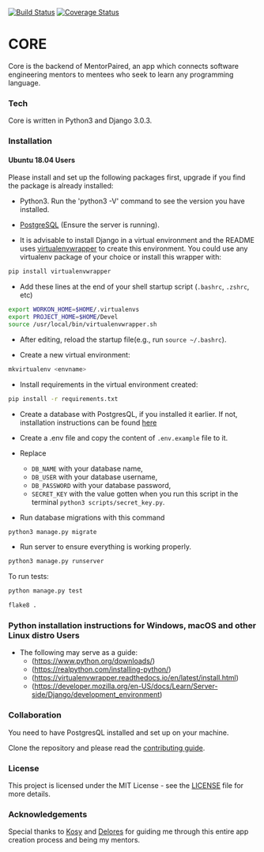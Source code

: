 [![Build Status](https://travis-ci.org/mentorpaired/core.svg?branch=staging)](https://travis-ci.org/mentorpaired/core) [![Coverage Status](https://coveralls.io/repos/github/mentorpaired/core/badge.svg?branch=staging)](https://coveralls.io/github/mentorpaired/core?branch=staging)

# CORE
Core is the backend of MentorPaired, an app which connects software engineering mentors to mentees who seek to learn any programming language.

### Tech
Core is written in Python3 and Django 3.0.3.

### Installation

#### Ubuntu 18.04 Users

 Please install and set up the following packages first, upgrade if you find the package is already installed:

* Python3. Run the 'python3 -V' command to see the version you have installed.

* [PostgreSQL](https://www.postgresql.org/) (Ensure the server is running).

* It is advisable to install Django in a virtual environment and the README uses [virtualenvwrapper](https://virtualenvwrapper.readthedocs.io/en/latest/install.html#basic-installation) to create this environment. You could use any virtualenv package of your choice or install this wrapper with:

```sh
pip install virtualenvwrapper
```

* Add these lines at the end of your shell startup script (`.bashrc`, `.zshrc`, etc)

```sh
export WORKON_HOME=$HOME/.virtualenvs
export PROJECT_HOME=$HOME/Devel
source /usr/local/bin/virtualenvwrapper.sh
```

* After editing, reload the startup file(e.g., run `source ~/.bashrc`).

* Create a new virtual environment:

```sh
mkvirtualenv <envname>
```

* Install requirements in the virtual environment created:

```sh
pip install -r requirements.txt
```

* Create a database with PostgresQL, if you installed it earlier. If not, installation instructions can be found [here](https://www.postgresql.org/download/linux/ubuntu/)

* Create a .env file and copy the content of `.env.example` file to it.
* Replace
  - `DB_NAME` with your database name,
  - `DB_USER` with your database username,
  - `DB_PASSWORD` with your database password,
  - `SECRET_KEY` with the value gotten when you run this script in the terminal `python3 scripts/secret_key.py`.

* Run database migrations with this command

```sh
python3 manage.py migrate
```

* Run server to ensure everything is working properly.

```sh
python3 manage.py runserver
```

To run tests:

```sh
python manage.py test
```

```sh
flake8 .
```

### Python installation instructions for Windows, macOS and other Linux distro Users

* The following may serve as a guide:
  * (https://www.python.org/downloads/)
  * (https://realpython.com/installing-python/)
  * (https://virtualenvwrapper.readthedocs.io/en/latest/install.html)
  * (https://developer.mozilla.org/en-US/docs/Learn/Server-side/Django/development_environment)

### Collaboration
You need to have PostgresQL installed and set up on your machine.

Clone the repository and please read the [contributing guide](/CONTRIBUTING.md).

### License
This project is licensed under the MIT License - see the [LICENSE](/LICENSE) file for more details.

### Acknowledgements
Special thanks to [Kosy](https://github.com/kosyfrances) and [Delores](https://github.com/Del-sama) for guiding me through this entire app creation process and being my mentors.
